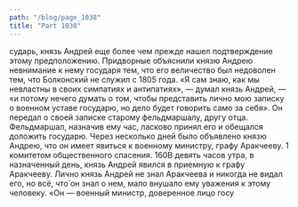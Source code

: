 ```yaml
---
path: "/blog/page_1038"
title: "Part 1038"
---
```


сударь, князь Андрей еще более чем прежде нашел подтверждение этому предположению. Придворные объяснили князю Андрею невнимание к нему государя тем, что его величество был недоволен тем, что Болконский не служил с 1805 года.
«Я сам знаю, как мы невластны в своих симпатиях и антипатиях», — думал князь Андрей, — «и потому нечего думать о том, чтобы представить лично мою записку о военном уставе государю, но дело будет говорить само за себя». Он передал о своей записке старому фельдмаршалу, другу отца. Фельдмаршал, назначив ему час, ласково принял его и обещался доложить государю. Через несколько дней было объявлено князю Андрею, что он имеет явиться к военному министру, графу Аракчееву.
1 комитетом общественного спасения.
160В девять часов утра, в назначенный день, князь Андрей явился в приемную к графу Аракчееву.
Лично князь Андрей не знал Аракчеева и никогда не видал его, но всё, что́ он знал о нем, мало внушало ему уважения к этому человеку.
«Он — военный министр, доверенное лицо госу
